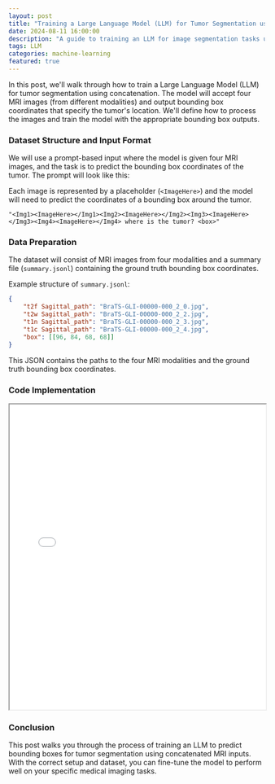 ```yaml
---
layout: post
title: "Training a Large Language Model (LLM) for Tumor Segmentation using Concatenation"
date: 2024-08-11 16:00:00
description: "A guide to training an LLM for image segmentation tasks using bounding box predictions with multiple MRI modalities."
tags: LLM
categories: machine-learning
featured: true
---
```


In this post, we'll walk through how to train a Large Language Model (LLM) for tumor segmentation using concatenation. The model will accept four MRI images (from different modalities) and output bounding box coordinates that specify the tumor's location. We'll define how to process the images and train the model with the appropriate bounding box outputs.

### Dataset Structure and Input Format

We will use a prompt-based input where the model is given four MRI images, and the task is to predict the bounding box coordinates of the tumor. The prompt will look like this:


Each image is represented by a placeholder (`<ImageHere>`) and the model will need to predict the coordinates of a bounding box around the tumor.

```plain
"<Img1><ImageHere></Img1><Img2><ImageHere></Img2><Img3><ImageHere></Img3><Img4><ImageHere></Img4> where is the tumor? <box>"
```

### Data Preparation

The dataset will consist of MRI images from four modalities and a summary file (`summary.jsonl`) containing the ground truth bounding box coordinates.

Example structure of `summary.jsonl`:

```json
{
    "t2f Sagittal_path": "BraTS-GLI-00000-000_2_0.jpg",
    "t2w Sagittal_path": "BraTS-GLI-00000-000_2_2.jpg",
    "t1n Sagittal_path": "BraTS-GLI-00000-000_2_3.jpg",
    "t1c Sagittal_path": "BraTS-GLI-00000-000_2_4.jpg",
    "box": [[96, 84, 68, 68]]
}
```
This JSON contains the paths to the four MRI modalities and the ground truth bounding box coordinates.

### Code Implementation

<iframe 
    src="/assets/pdf/Concatenation.pdf" 
    width="100%" 
    height="600px">
    MiniGPT4 with Multimodality-Concatenation
    <a href="'/assets/pdf/Concatenation.pdf">Download PDF</a>
</iframe>


### Conclusion
This post walks you through the process of training an LLM to predict bounding boxes for tumor segmentation using concatenated MRI inputs. With the correct setup and dataset, you can fine-tune the model to perform well on your specific medical imaging tasks.

